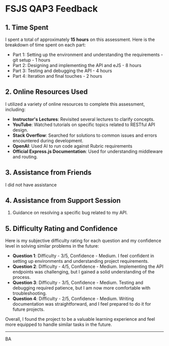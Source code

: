 # FSJS QAP3 Feedback

## 1. Time Spent

I spent a total of approximately **15 hours** on this assessment. Here is the breakdown of time spent on each part:

- Part 1: Setting up the environment and understanding the requirements - git setup - 1 hours
- Part 2: Designing and implementing the API and eJS - 8 hours
- Part 3: Testing and debugging the API - 4 hours
- Part 4: Iteration and final touches - 2 hours

## 2. Online Resources Used

I utilized a variety of online resources to complete this assessment, including:

- **Instructor's Lectures**: Revisited several lectures to clarify concepts. 
- **YouTube**: Watched tutorials on specific topics related to RESTful API design.
- **Stack Overflow**: Searched for solutions to common issues and errors encountered during development.
- **OpenAI**: Used AI to run code against Rubric requirements
- **Official Express.js Documentation**: Used for understanding middleware and routing.

## 3. Assistance from Friends
I did not have assistance

## 4. Assistance from Support Session

1. Guidance on resolving a specific bug related to my APl.

## 5. Difficulty Rating and Confidence

Here is my subjective difficulty rating for each question and my confidence level in solving similar problems in the future:

- **Question 1**: Difficulty - 3/5, Confidence - Medium. I feel confident in setting up environments and understanding project requirements.
- **Question 2**: Difficulty - 4/5, Confidence - Medium. Implementing the API endpoints was challenging, but I gained a solid understanding of the process.
- **Question 3**: Difficulty - 3/5, Confidence - Medium. Testing and debugging required patience, but I am now more comfortable with troubleshooting.
- **Question 4**: Difficulty - 2/5, Confidence - Medium. Writing documentation was straightforward, and I feel prepared to do it for future projects.

Overall, I found the project to be a valuable learning experience and feel more equipped to handle similar tasks in the future.

---

BA
